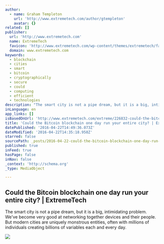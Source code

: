 ```yaml
---
author:
  - name: Graham Templeton
    url: 'http://www.extremetech.com/author/gtempleton'
    avatar: {}
related: []
publisher:
  url: 'http://www.extremetech.com'
  name: ExtremeTech
  favicon: 'http://www.extremetech.com/wp-content/themes/extremetech/favicon.ico'
  domain: www.extremetech.com
keywords:
  - blockchain
  - cities
  - smart
  - bitcoin
  - cryptographically
  - secure
  - could
  - computing
  - efficient
  - technologies
description: "The smart city is not a pipe dream, but it is a big, intimidating problem. We've become very good at networking together devices and their people. But modern cities are uniquely monstrous entities, often with millions of individuals creating billions of variables each and every day."
inLanguage: en
app_links: []
isBasedOnUrl: 'http://www.extremetech.com/extreme/226832-could-the-bitcoin-blockchain-one-day-run-your-entire-city'
title: 'Could the Bitcoin blockchain one day run your entire city? | ExtremeTech'
datePublished: '2016-04-22T14:49:36.073Z'
dateModified: '2016-04-22T14:35:18.958Z'
starred: false
sourcePath: _posts/2016-04-22-could-the-bitcoin-blockchain-one-day-run-your-entire-city-or.md
published: true
inFeed: true
hasPage: false
inNav: false
_context: 'http://schema.org'
_type: MediaObject

---
```

<article style=""><h1>Could the Bitcoin blockchain one day run your entire city? | ExtremeTech</h1><p>The smart city is not a pipe dream, but it is a big, intimidating problem. We've become very good at networking together devices and their people. But modern cities are uniquely monstrous entities, often with millions of individuals creating billions of variables each and every day.</p><img src="http://www.extremetech.com/wp-content/uploads/2016/04/blockchain-smart-city-head.jpg" /></article>
